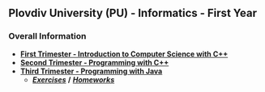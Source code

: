 ## Plovdiv University (PU) - Informatics - First Year

### Overall Information
* [**First Trimester - Introduction to Computer Science with C++**](https://github.com/rythm-net/UNI-Projects-1st-Year/tree/main/Trimester%201%20-%20C%2B%2B)
* [**Second Trimester - Programming with C++**](https://github.com/rythm-net/UNI-Projects-1st-Year/tree/main/Trimester%202%20-%20C%2B%2B)
* [**Third Trimester  - Programming with Java**](https://github.com/rythm-net/UNI-Projects-1st-Year/tree/main/Trimester%203%20-%20Java)
  * [_**Exercises**_](https://github.com/rythm-net/UNI-Projects-1st-Year/tree/main/Trimester%203%20-%20Java/Exercises) **/** [_**Homeworks**_](https://github.com/rythm-net/UNI-Projects-1st-Year/tree/main/Trimester%203%20-%20Java/Homeworks)
